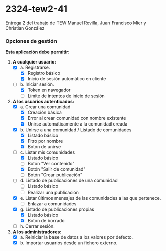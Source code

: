 # 2324-tew2-41
Entrega 2 del trabajo de TEW Manuel Revilla, Juan Francisco Mier y Christian González

### Opciones de gestión

**Esta aplicación debe permitir:**

1. **A cualquier usuario:**
   - [x] a. Registrarse.
     - [x] Registro básico
     - [x] Inicio de sesión automático en cliente
   - [ ] b. Iniciar sesión.
     - [x] Token en navegador
     - [ ] Límite de intentos de inicio de sesión

2. **A los usuarios autenticados:**
   - [x] a. Crear una comunidad
     - [x] Creación básica
     - [x] Error al crear comunidad con nombre existente
     - [x] Unirse automáticamente a la comunidad creada
   - [x] b. Unirse a una comunidad / Listado de comunidades
     - [x] Listado básico
     - [x] Fitro por nombre
     - [x] Botón de unirse
   - [ ] c. Listar mis comunidades
     - [x] Listado básico
     - [ ] Botón "Ver contenido"
     - [x] Botón "Salir de comunidad"
     - [ ] Botón "Crear publicación"
   - [ ] d. Listado de publicaciones de una comunidad
     - [ ] Listado básico
     - [ ] Realizar una publicación
   - [x] e. Listar últimos mensajes de las comunidades a las que pertenece.
     - [ ] Enlazar a comunidades
   - [x] g. Listado de publicaciones propias
     - [x] Listado básico
     - [x] Botón de borrado
   - [ ] h. Cerrar sesión.

3. **A los administradores:**
   - [x] a. Reiniciar la base de datos a los valores por defecto.
   - [x] b. Importar usuarios desde un fichero externo.
